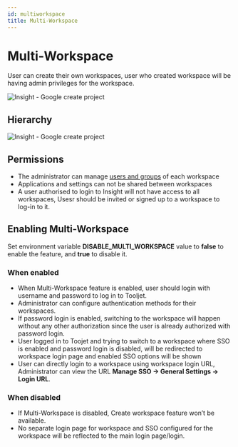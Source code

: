 ```yaml
---
id: multiworkspace
title: Multi-Workspace
---
```


# Multi-Workspace

User can create their own workspaces, user who created workspace will be having admin privileges for the workspace.


![Insight - Google create project](/img/multiworkspace/multi-workspace.gif)

## Hierarchy

<div style={{textAlign: 'center'}}>

![Insight - Google create project](/img/multiworkspace/Tooljet-workspace.png)

</div>

## Permissions

- The administrator can manage [users and groups](/docs/tutorial/manage-users-groups) of each workspace
- Applications and settings can not be shared between workspaces
- A user authorised to login to Insight will not have access to all workspaces, Usesr should be invited or signed up to a workspace to log-in to it.

## Enabling Multi-Workspace

Set environment variable **DISABLE_MULTI_WORKSPACE** value to **false**  to enable the feature, and **true**  to disable it.

### When enabled

- When Multi-Workspace feature is enabled, user should login with username and password to log in to Tooljet.
- Administrator can configure authentication methods for their workspaces.
- If password login is enabled, switching to the workspace will happen without any other authorization since the user is already authorized with password login.
- User logged in to Toojet and trying to switch to a workspace where SSO is enabled and password login is disabled, will be redirected to workspace login page and enabled SSO options will be shown
- User can directly login to a workspace using workspace login URL, Administrator can view the URL **Manage SSO -> General Settings -> Login URL**.

### When disabled

- If Multi-Workspace is disabled, Create workspace feature won’t be available.
- No separate login page for workspace and SSO configured for the workspace will be reflected to the main login page/login.